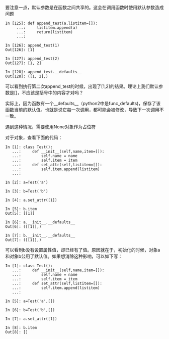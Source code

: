 要注意一点，默认参数是在函数之间共享的。这会在调用函数时使用默认参数造成问题

```
In [125]: def append_test(a,listitem=[]):
     ...:     listitem.append(a)
     ...:     return(listitem)
     ...:

In [126]: append_test(1)
Out[126]: [1]

In [127]: append_test(2)
Out[127]: [1, 2]

In [128]: append_test.__defaults__
Out[128]: ([1, 2],)
```

可以看到执行第二次append_test的时候，出现了[1,2]的结果。理论上我们默认参数是[]，不应该是括号中的内容才对吗？

实际上，因为函数有一个\_\_defaults\_\_（python2中是func_defaults)，保存了该函数当前的默认值。也就是说它每一次调用，都可能会被修改，导致下一次调用不一致。

遇到这种情况，需要使用None对象作为占位符

对于对象，查看下面的代码：

```
In [1]: class Test():
   ...:     def __init__(self,name,item=[]):
   ...:         self.name = name
   ...:         self.item = item
   ...:     def set_attr(self,listitem=[]):
   ...:         self.item.append(listitem)
   ...:

In [2]: a=Test('a')

In [3]: b=Test('b')

In [4]: a.set_attr([1])

In [5]: b.item
Out[5]: [[1]]

In [6]: a.__init__.__defaults__
Out[6]: ([[1]],)

In [7]: b.__init__.__defaults__
Out[7]: ([[1]],)
```

可以看到b没有设置属性值，却已经有了值。原因就在于，初始化的时候，对象a和对象b公用了默认值。如果想消除这种影响，可以如下写：

```
In [1]: class Test():
   ...:     def __init__(self,name,item=[]):
   ...:         self.name = name
   ...:         self.item = item
   ...:     def set_attr(self,listitem=[]):
   ...:         self.item.append(listitem)
   ...:

In [5]: a=Test('a',[])

In [6]: b=Test('b',[])

In [7]: a.set_attr([1])

In [8]: b.item
Out[8]: []
```



